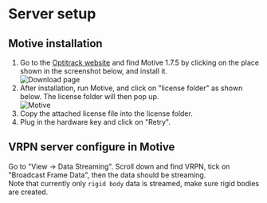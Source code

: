 # Server setup
## Motive installation
1. Go to the [Optitrack website](https://optitrack.com/support/downloads/motive.html) and find Motive 1.7.5 by clicking on the place shown in the screenshot below, and install it. <br>
![Download page](C:\Users\LML-X1-Win\Downloads\download_website.png)
2. After installation, run Motive, and click on "license folder" as shown below. The license folder will then pop up. <br>
![Motive](C:\Users\LML-X1-Win\Downloads\motive_login.png)
3. Copy the attached license file into the license folder. 
4. Plug in the hardware key and click on "Retry". 

## VRPN server configure in Motive
Go to "View -> Data Streaming". Scroll down and find VRPN, tick on "Broadcast Frame Data", then the data should be streaming. <br>
Note that currently only `rigid body` data is streamed, make sure rigid bodies are created. 
